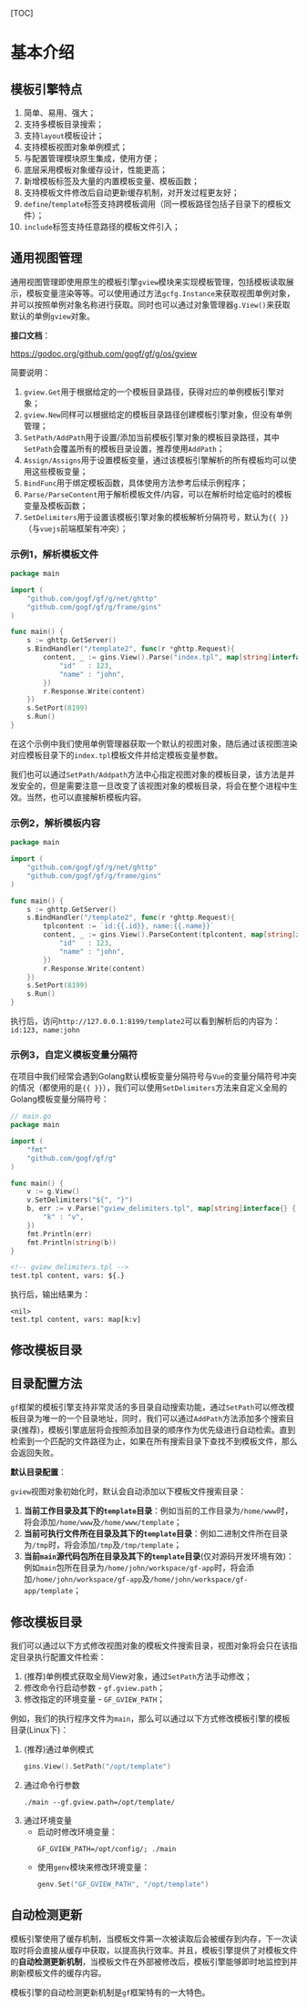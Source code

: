 
[TOC]

# 基本介绍


## 模板引擎特点

1. 简单、易用、强大；
1. 支持多模板目录搜索；
1. 支持`layout`模板设计；
1. 支持模板视图对象单例模式；
1. 与配置管理模块原生集成，使用方便；
1. 底层采用模板对象缓存设计，性能更高；
1. 新增模板标签及大量的内置模板变量、模板函数；
1. 支持模板文件修改后自动更新缓存机制，对开发过程更友好；
1. `define`/`template`标签支持跨模板调用（同一模板路径包括子目录下的模板文件）；
1. `include`标签支持任意路径的模板文件引入；

## 通用视图管理

通用视图管理即使用原生的模板引擎`gview`模块来实现模板管理，包括模板读取展示，模板变量渲染等等。可以使用通过方法`gcfg.Instance`来获取视图单例对象，并可以按照单例对象名称进行获取。同时也可以通过对象管理器`g.View()`来获取默认的单例`gview`对象。

**接口文档**：

https://godoc.org/github.com/gogf/gf/g/os/gview


简要说明：
1. `gview.Get`用于根据给定的一个模板目录路径，获得对应的单例模板引擎对象；
1. `gview.New`同样可以根据给定的模板目录路径创建模板引擎对象，但没有单例管理；
1. `SetPath/AddPath`用于设置/添加当前模板引擎对象的模板目录路径，其中`SetPath`会覆盖所有的模板目录设置，推荐使用`AddPath`；
1. `Assign/Assigns`用于设置模板变量，通过该模板引擎解析的所有模板均可以使用这些模板变量；
1. `BindFunc`用于绑定模板函数，具体使用方法参考后续示例程序；
1. `Parse/ParseContent`用于解析模板文件/内容，可以在解析时给定临时的模板变量及模板函数；
1. `SetDelimiters`用于设置该模板引擎对象的模板解析分隔符号，默认为`{{ }}`（与`vuejs`前端框架有冲突）；



### 示例1，解析模板文件
```go
package main

import (
    "github.com/gogf/gf/g/net/ghttp"
    "github.com/gogf/gf/g/frame/gins"
)

func main() {
    s := ghttp.GetServer()
    s.BindHandler("/template2", func(r *ghttp.Request){
        content, _ := gins.View().Parse("index.tpl", map[string]interface{}{
            "id"   : 123,
            "name" : "john",
        })
        r.Response.Write(content)
    })
    s.SetPort(8199)
    s.Run()
}
```
在这个示例中我们使用单例管理器获取一个默认的视图对象，随后通过该视图渲染对应模板目录下的```index.tpl```模板文件并给定模板变量参数。

我们也可以通过```SetPath/Addpath```方法中心指定视图对象的模板目录，该方法是并发安全的，但是需要注意一旦改变了该视图对象的模板目录，将会在整个进程中生效。当然，也可以直接解析模板内容。

### 示例2，解析模板内容
```go
package main

import (
    "github.com/gogf/gf/g/net/ghttp"
    "github.com/gogf/gf/g/frame/gins"
)

func main() {
    s := ghttp.GetServer()
    s.BindHandler("/template2", func(r *ghttp.Request){
        tplcontent := `id:{{.id}}, name:{{.name}}`
        content, _ := gins.View().ParseContent(tplcontent, map[string]interface{}{
            "id"   : 123,
            "name" : "john",
        })
        r.Response.Write(content)
    })
    s.SetPort(8199)
    s.Run()
}
```
执行后，访问```http://127.0.0.1:8199/template2```可以看到解析后的内容为：```id:123, name:john```

### 示例3，自定义模板变量分隔符

在项目中我们经常会遇到Golang默认模板变量分隔符号与```Vue```的变量分隔符号冲突的情况（都使用的是```{{ }}```），我们可以使用```SetDelimiters```方法来自定义全局的Golang模板变量分隔符号：
```go
// main.go
package main

import (
    "fmt"
    "github.com/gogf/gf/g"
)

func main() {
    v := g.View()
    v.SetDelimiters("${", "}")
    b, err := v.Parse("gview_delimiters.tpl", map[string]interface{} {
        "k" : "v",
    })
    fmt.Println(err)
    fmt.Println(string(b))
}
```
```html
<!-- gview_delimiters.tpl -->
test.tpl content, vars: ${.}
```
执行后，输出结果为：
```shell
<nil>
test.tpl content, vars: map[k:v]
```


## 修改模板目录

## 目录配置方法

`gf`框架的模板引擎支持非常灵活的多目录自动搜索功能，通过`SetPath`可以修改模板目录为唯一的一个目录地址，同时，我们可以通过`AddPath`方法添加多个搜索目录(推荐)，模板引擎底层将会按照添加目录的顺序作为优先级进行自动检索。直到检索到一个匹配的文件路径为止，如果在所有搜索目录下查找不到模板文件，那么会返回失败。

**默认目录配置**：

`gview`视图对象初始化时，默认会自动添加以下模板文件搜索目录：
1. **当前工作目录及其下的`template`目录**：例如当前的工作目录为`/home/www`时，将会添加`/home/www`及`/home/www/template`；
1. **当前可执行文件所在目录及其下的`template`目录**：例如二进制文件所在目录为`/tmp`时，将会添加`/tmp`及`/tmp/template`；
1. **当前`main`源代码包所在目录及其下的`template`目录**(仅对源码开发环境有效)：例如`main`包所在目录为`/home/john/workspace/gf-app`时，将会添加`/home/john/workspace/gf-app`及`/home/john/workspace/gf-app/template`；

## 修改模板目录
我们可以通过以下方式修改视图对象的模板文件搜索目录，视图对象将会只在该指定目录执行配置文件检索：
1. (推荐)单例模式获取全局View对象，通过`SetPath`方法手动修改；
2. 修改命令行启动参数 - `gf.gview.path`；
3. 修改指定的环境变量 - `GF_GVIEW_PATH`；

例如，我们的执行程序文件为`main`，那么可以通过以下方式修改模板引擎的模板目录(Linux下)：

1. (推荐)通过单例模式
	```go
    gins.View().SetPath("/opt/template")
    ```
3. 通过命令行参数
    ```shell
    ./main --gf.gview.path=/opt/template/
    ```
1. 通过环境变量
    * 启动时修改环境变量：
        ```shell
        GF_GVIEW_PATH=/opt/config/; ./main
        ```
    * 使用`genv`模块来修改环境变量：
        ```go
        genv.Set("GF_GVIEW_PATH", "/opt/template")
        ```

## 自动检测更新

模板引擎使用了缓存机制，当模板文件第一次被读取后会被缓存到内存，下一次读取时将会直接从缓存中获取，以提高执行效率。并且，模板引擎提供了对模板文件的**自动检测更新机制**，当模板文件在外部被修改后，模板引擎能够即时地监控到并刷新模板文件的缓存内容。

模板引擎的自动检测更新机制是`gf`框架特有的一大特色。

